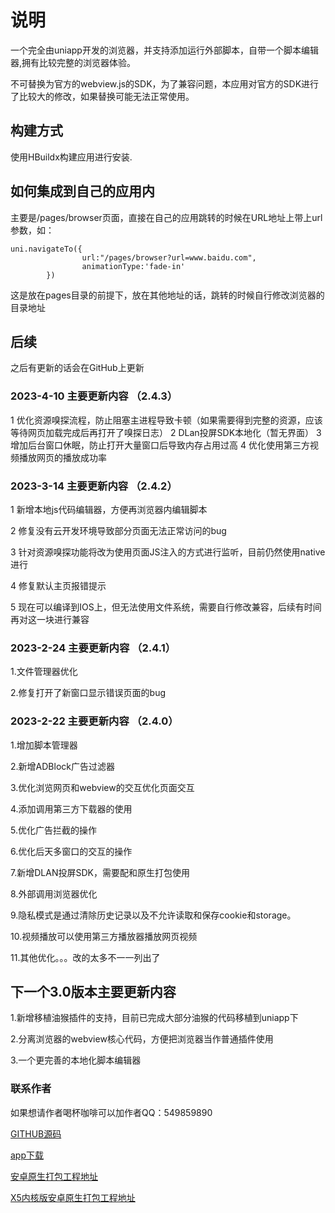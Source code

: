 # 说明
一个完全由uniapp开发的浏览器，并支持添加运行外部脚本，自带一个脚本编辑器,拥有比较完整的浏览器体验。

不可替换为官方的webview.js的SDK，为了兼容问题，本应用对官方的SDK进行了比较大的修改，如果替换可能无法正常使用。

## 构建方式
使用HBuildx构建应用进行安装.

## 如何集成到自己的应用内
主要是/pages/browser页面，直接在自己的应用跳转的时候在URL地址上带上url参数，如：

```
uni.navigateTo({
				url:"/pages/browser?url=www.baidu.com",
				animationType:'fade-in'
		})
```
这是放在pages目录的前提下，放在其他地址的话，跳转的时候自行修改浏览器的目录地址

## 后续
之后有更新的话会在GitHub上更新


### 2023-4-10 主要更新内容 （2.4.3）

1 优化资源嗅探流程，防止阻塞主进程导致卡顿（如果需要得到完整的资源，应该等待网页加载完成后再打开了嗅探日志）
2 DLan投屏SDK本地化（暂无界面）
3 增加后台窗口休眠，防止打开大量窗口后导致内存占用过高
4 优化使用第三方视频播放网页的播放成功率

### 2023-3-14 主要更新内容 （2.4.2）
1 新增本地js代码编辑器，方便再浏览器内编辑脚本

2 修复没有云开发环境导致部分页面无法正常访问的bug

3 针对资源嗅探功能将改为使用页面JS注入的方式进行监听，目前仍然使用native进行

4 修复默认主页报错提示

5 现在可以编译到IOS上，但无法使用文件系统，需要自行修改兼容，后续有时间再对这一块进行兼容

### 2023-2-24 主要更新内容 （2.4.1）
1.文件管理器优化

2.修复打开了新窗口显示错误页面的bug


### 2023-2-22 主要更新内容 （2.4.0）
1.增加脚本管理器  

2.新增ADBlock广告过滤器  

3.优化浏览网页和webview的交互优化页面交互  

4.添加调用第三方下载器的使用  

5.优化广告拦截的操作  

6.优化后天多窗口的交互的操作  

7.新增DLAN投屏SDK，需要配和原生打包使用

8.外部调用浏览器优化

9.隐私模式是通过清除历史记录以及不允许读取和保存cookie和storage。

10.视频播放可以使用第三方播放器播放网页视频

11.其他优化。。。改的太多不一一列出了



## 下一个3.0版本主要更新内容
1.新增移植油猴插件的支持，目前已完成大部分油猴的代码移植到uniapp下

2.分离浏览器的webview核心代码，方便把浏览器当作普通插件使用

3.一个更完善的本地化脚本编辑器


### 联系作者

 如果想请作者喝杯咖啡可以加作者QQ：549859890
	


[GITHUB源码](https://github.com/SHEE94/unibrowser)

[app下载](https://github.com/SHEE94/unibrowser/releases/tag/browser)

[安卓原生打包工程地址](https://pan.baidu.com/s/1LzNzTwMse_2eE4UEqqsCYg?pwd=9999)

[X5内核版安卓原生打包工程地址](https://pan.baidu.com/s/1f0ZqsIbxdr6hHsGGocxZ0g?pwd=9999)